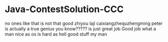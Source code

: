 # Java-ContestSolution-CCC

no ones like that
is not that good
zhiyou laji caixiangzhequzhengming
peter is actually a true genius you know?????
is just great job
Good job what a man
nice
as
os is hard as hell
good stuff my man
